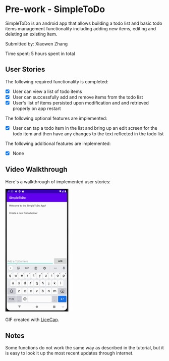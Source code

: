 # Pre-work - SimpleToDo

SimpleToDo is an android app that allows building a todo list and basic todo items management functionality including adding new items, editing and deleting an existing item.

Submitted by: Xiaowen Zhang

Time spent: 5 hours spent in total

## User Stories

The following required functionality is completed:

* [x] User can view a list of todo items
* [x] User can successfully add and remove items from the todo list
* [x] User's list of items persisted upon modification and and retrieved properly on app restart

The following optional features are implemented:

* [x] User can tap a todo item in the list and bring up an edit screen for the todo item and then have any changes to the text reflected in the todo list

The following additional features are implemented:

* [x] None

## Video Walkthrough

Here's a walkthrough of implemented user stories:

<img src='walkthrough.gif' title='Video Walkthrough' width='200' alt='Video Walkthrough' />

GIF created with [LiceCap](http://www.cockos.com/licecap/).

## Notes

Some functions do not work the same way as described in the tutorial, but it is easy to look it up the most recent updates through internet.
